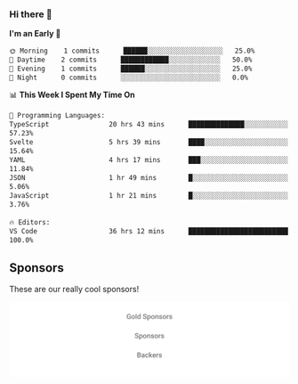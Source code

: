 ### Hi there 👋

<!--
**alexanderniebuhr/alexanderniebuhr** is a ✨ _special_ ✨ repository because its `README.md` (this file) appears on your GitHub profile.

Here are some ideas to get you started:

- 🔭 I’m currently working on ...
- 🌱 I’m currently learning ...
- 👯 I’m looking to collaborate on ...
- 🤔 I’m looking for help with ...
- 💬 Ask me about ...
- 📫 How to reach me: ...
- 😄 Pronouns: ...
- ⚡ Fun fact: ...
-->

<!--START_SECTION:waka-->
**I'm an Early 🐤** 

```text
🌞 Morning    1 commits      ██████░░░░░░░░░░░░░░░░░░░   25.0% 
🌆 Daytime    2 commits      ████████████░░░░░░░░░░░░░   50.0% 
🌃 Evening    1 commits      ██████░░░░░░░░░░░░░░░░░░░   25.0% 
🌙 Night      0 commits      ░░░░░░░░░░░░░░░░░░░░░░░░░   0.0%

```


📊 **This Week I Spent My Time On** 

```text
💬 Programming Languages: 
TypeScript               20 hrs 43 mins      ██████████████░░░░░░░░░░░   57.23% 
Svelte                   5 hrs 39 mins       ████░░░░░░░░░░░░░░░░░░░░░   15.64% 
YAML                     4 hrs 17 mins       ███░░░░░░░░░░░░░░░░░░░░░░   11.84% 
JSON                     1 hr 49 mins        █░░░░░░░░░░░░░░░░░░░░░░░░   5.06% 
JavaScript               1 hr 21 mins        █░░░░░░░░░░░░░░░░░░░░░░░░   3.76%

🔥 Editors: 
VS Code                  36 hrs 12 mins      █████████████████████████   100.0%

```


<!--END_SECTION:waka-->

## Sponsors

These are our really cool sponsors!

<!-- sponsors -->

<!-- sponsors -->

<p align="center">
  <a href="https://github.com/sponsors/alexanderniebuhr">
    <img src='./sponsors.svg'/>
  </a>
</p>
